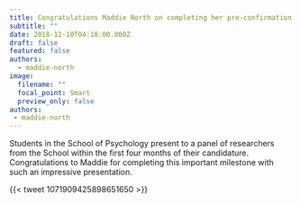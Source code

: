 ```yaml
---
title: Congratulations Maddie North on completing her pre-confirmation presentation
subtitle: ""
date: 2018-12-10T04:10:00.000Z
draft: false
featured: false
authors:
  - maddie-north
image:
  filename: ""
  focal_point: Smart
  preview_only: false
authors:
 - maddie-north
---
```

Students in the School of Psychology present to a panel of researchers from the School within the first four months of their candidature. Congratulations to Maddie for completing this important milestone with such an impressive presentation.

{{< tweet 1071909425898651650 >}}

